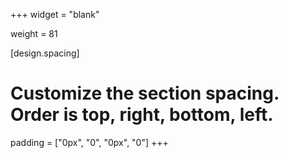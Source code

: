 +++
widget = "blank"

weight = 81

[design.spacing]
  # Customize the section spacing. Order is top, right, bottom, left.
  padding = ["0px", "0", "0px", "0"]
+++